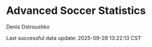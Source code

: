 # Advanced Soccer Statistics
Denis Ostroushko

<!-- gfm -->

Last successful data update: 2025-09-28 13:22:13 CST
